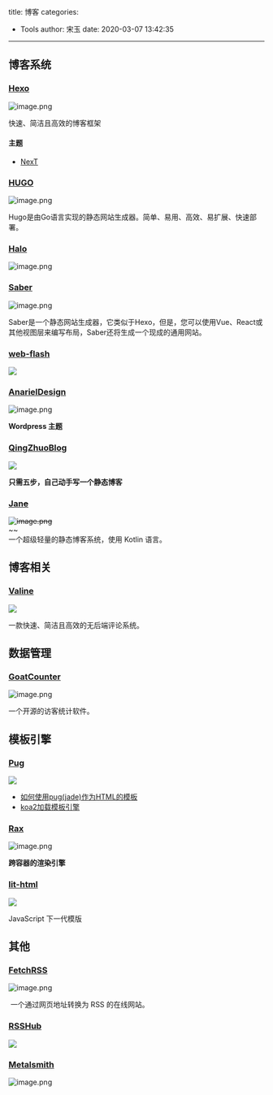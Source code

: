 title: 博客
categories:
 - Tools
author: 宋玉
date: 2020-03-07 13:42:35
---

## 博客系统

### [Hexo](https://hexo.io/zh-cn/)
![image.png](https://cdn.nlark.com/yuque/0/2020/png/394169/1583549021826-8b37ff8e-128b-47b2-93c1-7cf833e7b15e.png#align=left&display=inline&height=765&name=image.png&originHeight=1530&originWidth=2878&size=254651&status=done&style=none&width=1439)

快速、简洁且高效的博客框架

#### 主题

- [NexT](http://theme-next.iissnan.com/getting-started.html)


### [HUGO](https://gohugo.io/hosting-and-deployment/hosting-on-netlify/)
![image.png](https://cdn.nlark.com/yuque/0/2020/png/394169/1583547790306-511e0a2b-ef55-47cb-a825-0c43ca379644.png#align=left&display=inline&height=761&name=image.png&originHeight=1522&originWidth=2874&size=356597&status=done&style=none&width=1437)

Hugo是由Go语言实现的静态网站生成器。简单、易用、高效、易扩展、快速部署。

### [Halo](https://halo.run/)
![image.png](https://cdn.nlark.com/yuque/0/2020/png/394169/1583074634763-ca3744d8-1dde-47aa-9e02-c3beebbcb002.png#align=left&display=inline&height=762&name=image.png&originHeight=1524&originWidth=2872&size=229243&status=done&style=none&width=1436)

### [Saber](https://saber.land/docs)
![image.png](https://cdn.nlark.com/yuque/0/2020/png/394169/1583067148714-00104342-1860-4ea7-959f-000cf1c190b5.png#align=left&display=inline&height=763&name=image.png&originHeight=1526&originWidth=2866&size=311611&status=done&style=none&width=1433)

Saber是一个静态网站生成器，它类似于Hexo，但是，您可以使用Vue、React或其他视图层来编写布局，Saber还将生成一个现成的通用网站。

### [web-flash](http://blog.enilu.cn/web-flash/)
![](https://cdn.nlark.com/yuque/0/2020/png/394169/1583055008904-25a90d3e-39cd-4833-80f6-02d79005d176.png#align=left&display=inline&height=769&originHeight=769&originWidth=1440&size=0&status=done&style=none&width=1440)


### [AnarielDesign](https://www.anarieldesign.com/)
![image.png](https://cdn.nlark.com/yuque/0/2020/png/394169/1583074817311-2b61279c-5b37-4e73-a4d9-d0086bed4962.png#align=left&display=inline&height=763&name=image.png&originHeight=1526&originWidth=2880&size=919448&status=done&style=none&width=1440)

**Wordpress 主题**

### [QingZhuoBlog](http://muxueqz.top/a-small-static-site-generator.html)
![](https://cdn.nlark.com/yuque/0/2020/png/394169/1583055008879-e1fdfb83-c0e9-453d-9d42-f8c215db257d.png#align=left&display=inline&height=769&originHeight=769&originWidth=1440&size=0&status=done&style=none&width=1440)

**只需五步，自己动手写一个静态博客**

### [Jan~~e~~](https://jane.pandolia.net/)
~~![image.png](https://cdn.nlark.com/yuque/0/2020/png/394169/1583543800132-1ae3a409-9bf1-4360-862b-d21f791323cf.png#align=left&display=inline&height=765&name=image.png&originHeight=1530&originWidth=2880&size=2152274&status=done&style=none&width=1440)~~<br />~~<br />一个超级轻量的静态博客系统，使用 Kotlin 语言。

## 博客相关

### [Valine](https://valine.js.org/)
![](https://cdn.nlark.com/yuque/0/2020/png/394169/1583055008889-b6d7f0e0-d6a5-43f6-81ca-8a5f2177b645.png#align=left&display=inline&height=769&originHeight=769&originWidth=1440&size=0&status=done&style=none&width=1440)

一款快速、简洁且高效的无后端评论系统。

## 数据管理

### [GoatCounter](https://www.goatcounter.com/)
![image.png](https://cdn.nlark.com/yuque/0/2020/png/394169/1583543938430-4f07e6fd-e99e-4560-8528-6b0791e6ce2b.png#align=left&display=inline&height=252&name=image.png&originHeight=504&originWidth=800&size=207476&status=done&style=none&width=400)

一个开源的访客统计软件。


## 模板引擎

### [Pug](https://pug.bootcss.com/api/getting-started.html)
![](https://cdn.nlark.com/yuque/0/2020/png/394169/1583055008325-a7d2e307-9a35-4175-b7a1-5d7ae2694217.png#align=left&display=inline&height=769&originHeight=769&originWidth=1440&size=0&status=done&style=none&width=1440)

- [如何使用pug(jade)作为HTML的模板](https://www.kancloud.cn/hfpp2012/webpack-tutorial/467007)
- [koa2加载模板引擎](https://chenshenhai.github.io/koa2-note/note/template/add.html)


### [Rax](https://alibaba.github.io/rax/)
![image.png](https://cdn.nlark.com/yuque/0/2020/png/394169/1583067215852-9d7f7135-f79a-4e60-976d-e235537683fc.png#align=left&display=inline&height=760&name=image.png&originHeight=1520&originWidth=2876&size=533181&status=done&style=none&width=1438)

**跨容器的渲染引擎**

### [lit-html](https://lit-html.polymer-project.org/)
![](https://cdn.nlark.com/yuque/0/2020/png/394169/1583055008387-cfde456d-a912-4cd0-9640-3168213e8856.png#align=left&display=inline&height=769&originHeight=769&originWidth=1440&size=0&status=done&style=none&width=1440)

JavaScript 下一代模版

## 其他

### [FetchRSS](http://fetchrss.com/)
![image.png](https://cdn.nlark.com/yuque/0/2020/png/394169/1583543848284-80e7a04d-48ec-4035-8705-fdd98d497ccb.png#align=left&display=inline&height=764&name=image.png&originHeight=1528&originWidth=2874&size=313018&status=done&style=none&width=1437)

 一个通过网页地址转换为 RSS 的在线网站。

### [RSSHub](https://docs.rsshub.app/)
![](https://cdn.nlark.com/yuque/0/2020/png/394169/1583055008900-5c9adb62-fb06-4a86-aa0a-8e2490950f0e.png#align=left&display=inline&height=769&originHeight=769&originWidth=1440&size=0&status=done&style=none&width=1440)


### [Metalsmith](https://metalsmith.io/)
![image.png](https://cdn.nlark.com/yuque/0/2020/png/394169/1583547397487-8701b1b5-d168-453e-8063-eb33b9d71de9.png#align=left&display=inline&height=763&name=image.png&originHeight=1526&originWidth=2876&size=1196191&status=done&style=none&width=1438)
